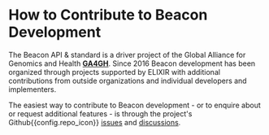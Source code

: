 # How to Contribute to Beacon Development

The Beacon API & standard is a driver project of the Global Alliance for Genomics
and Health [**GA4GH**](https://ga4gh.org). Since 2016 Beacon development has been 
organized through projects supported by ELIXIR with additional contributions from
outside organizations and individual developers and implementers.

The easiest way to contribute to Beacon development - or to enquire about or 
request additional features - is through the project's Github{{config.repo_icon}} [issues]({{config.repo_url}}/issues) and [discussions]({{config.repo_url}}/discussions).